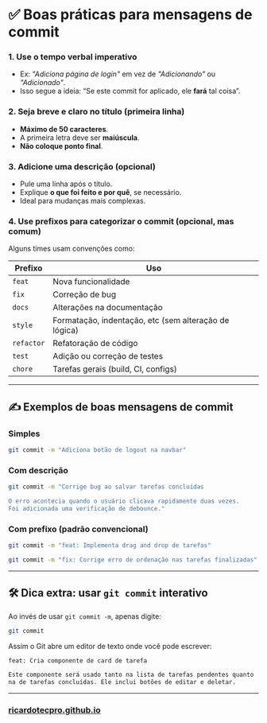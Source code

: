 # ✅ Boas práticas para mensagens de commit

### 1. **Use o tempo verbal imperativo**

* Ex: *"Adiciona página de login"* em vez de *"Adicionando"* ou *"Adicionado"*.
* Isso segue a ideia: “Se este commit for aplicado, ele **fará** tal coisa”.

### 2. **Seja breve e claro no título (primeira linha)**

* **Máximo de 50 caracteres**.
* A primeira letra deve ser **maiúscula**.
* **Não coloque ponto final**.

### 3. **Adicione uma descrição (opcional)**

* Pule uma linha após o título.
* Explique **o que foi feito e por quê**, se necessário.
* Ideal para mudanças mais complexas.

### 4. **Use prefixos para categorizar o commit (opcional, mas comum)**

Alguns times usam convenções como:

| Prefixo    | Uso                                                   |
| ---------- | ----------------------------------------------------- |
| `feat`     | Nova funcionalidade                                   |
| `fix`      | Correção de bug                                       |
| `docs`     | Alterações na documentação                            |
| `style`    | Formatação, indentação, etc (sem alteração de lógica) |
| `refactor` | Refatoração de código                                 |
| `test`     | Adição ou correção de testes                          |
| `chore`    | Tarefas gerais (build, CI, configs)                   |

---

## ✍️ **Exemplos de boas mensagens de commit**

### Simples

```bash
git commit -m "Adiciona botão de logout na navbar"
```

### Com descrição

```bash
git commit -m "Corrige bug ao salvar tarefas concluídas

O erro acontecia quando o usuário clicava rapidamente duas vezes. 
Foi adicionada uma verificação de debounce."
```

### Com prefixo (padrão convencional)

```bash
git commit -m "feat: Implementa drag and drop de tarefas"
```

```bash
git commit -m "fix: Corrige erro de ordenação nas tarefas finalizadas"
```

---

## 🛠️ Dica extra: usar `git commit` interativo

Ao invés de usar `git commit -m`, apenas digite:

```bash
git commit
```

Assim o Git abre um editor de texto onde você pode escrever:

```txt
feat: Cria componente de card de tarefa

Este componente será usado tanto na lista de tarefas pendentes quanto 
na de tarefas concluídas. Ele inclui botões de editar e deletar.
```

---

### [ricardotecpro.github.io](https://ricardotecpro.github.io/)
